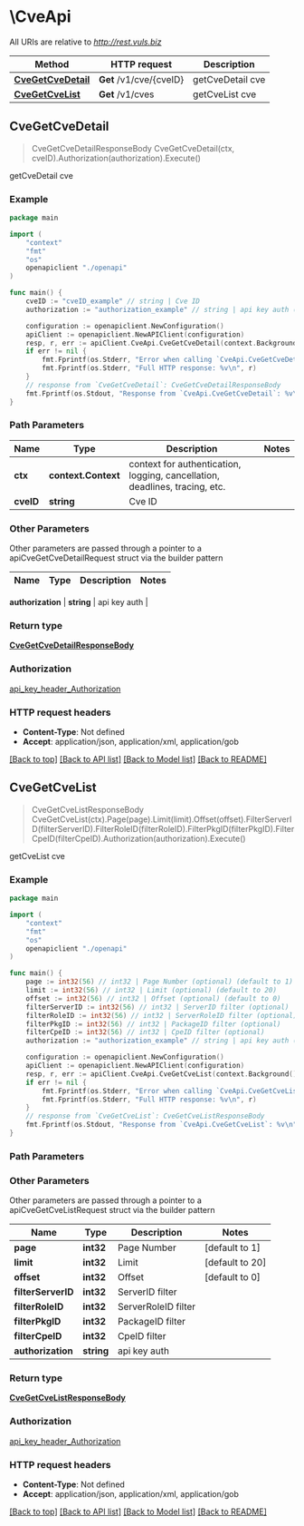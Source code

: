 # \CveApi

All URIs are relative to *http://rest.vuls.biz*

Method | HTTP request | Description
------------- | ------------- | -------------
[**CveGetCveDetail**](CveApi.md#CveGetCveDetail) | **Get** /v1/cve/{cveID} | getCveDetail cve
[**CveGetCveList**](CveApi.md#CveGetCveList) | **Get** /v1/cves | getCveList cve



## CveGetCveDetail

> CveGetCveDetailResponseBody CveGetCveDetail(ctx, cveID).Authorization(authorization).Execute()

getCveDetail cve



### Example

```go
package main

import (
    "context"
    "fmt"
    "os"
    openapiclient "./openapi"
)

func main() {
    cveID := "cveID_example" // string | Cve ID
    authorization := "authorization_example" // string | api key auth (optional)

    configuration := openapiclient.NewConfiguration()
    apiClient := openapiclient.NewAPIClient(configuration)
    resp, r, err := apiClient.CveApi.CveGetCveDetail(context.Background(), cveID).Authorization(authorization).Execute()
    if err != nil {
        fmt.Fprintf(os.Stderr, "Error when calling `CveApi.CveGetCveDetail``: %v\n", err)
        fmt.Fprintf(os.Stderr, "Full HTTP response: %v\n", r)
    }
    // response from `CveGetCveDetail`: CveGetCveDetailResponseBody
    fmt.Fprintf(os.Stdout, "Response from `CveApi.CveGetCveDetail`: %v\n", resp)
}
```

### Path Parameters


Name | Type | Description  | Notes
------------- | ------------- | ------------- | -------------
**ctx** | **context.Context** | context for authentication, logging, cancellation, deadlines, tracing, etc.
**cveID** | **string** | Cve ID | 

### Other Parameters

Other parameters are passed through a pointer to a apiCveGetCveDetailRequest struct via the builder pattern


Name | Type | Description  | Notes
------------- | ------------- | ------------- | -------------

 **authorization** | **string** | api key auth | 

### Return type

[**CveGetCveDetailResponseBody**](CveGetCveDetailResponseBody.md)

### Authorization

[api_key_header_Authorization](../README.md#api_key_header_Authorization)

### HTTP request headers

- **Content-Type**: Not defined
- **Accept**: application/json, application/xml, application/gob

[[Back to top]](#) [[Back to API list]](../README.md#documentation-for-api-endpoints)
[[Back to Model list]](../README.md#documentation-for-models)
[[Back to README]](../README.md)


## CveGetCveList

> CveGetCveListResponseBody CveGetCveList(ctx).Page(page).Limit(limit).Offset(offset).FilterServerID(filterServerID).FilterRoleID(filterRoleID).FilterPkgID(filterPkgID).FilterCpeID(filterCpeID).Authorization(authorization).Execute()

getCveList cve



### Example

```go
package main

import (
    "context"
    "fmt"
    "os"
    openapiclient "./openapi"
)

func main() {
    page := int32(56) // int32 | Page Number (optional) (default to 1)
    limit := int32(56) // int32 | Limit (optional) (default to 20)
    offset := int32(56) // int32 | Offset (optional) (default to 0)
    filterServerID := int32(56) // int32 | ServerID filter (optional)
    filterRoleID := int32(56) // int32 | ServerRoleID filter (optional)
    filterPkgID := int32(56) // int32 | PackageID filter (optional)
    filterCpeID := int32(56) // int32 | CpeID filter (optional)
    authorization := "authorization_example" // string | api key auth (optional)

    configuration := openapiclient.NewConfiguration()
    apiClient := openapiclient.NewAPIClient(configuration)
    resp, r, err := apiClient.CveApi.CveGetCveList(context.Background()).Page(page).Limit(limit).Offset(offset).FilterServerID(filterServerID).FilterRoleID(filterRoleID).FilterPkgID(filterPkgID).FilterCpeID(filterCpeID).Authorization(authorization).Execute()
    if err != nil {
        fmt.Fprintf(os.Stderr, "Error when calling `CveApi.CveGetCveList``: %v\n", err)
        fmt.Fprintf(os.Stderr, "Full HTTP response: %v\n", r)
    }
    // response from `CveGetCveList`: CveGetCveListResponseBody
    fmt.Fprintf(os.Stdout, "Response from `CveApi.CveGetCveList`: %v\n", resp)
}
```

### Path Parameters



### Other Parameters

Other parameters are passed through a pointer to a apiCveGetCveListRequest struct via the builder pattern


Name | Type | Description  | Notes
------------- | ------------- | ------------- | -------------
 **page** | **int32** | Page Number | [default to 1]
 **limit** | **int32** | Limit | [default to 20]
 **offset** | **int32** | Offset | [default to 0]
 **filterServerID** | **int32** | ServerID filter | 
 **filterRoleID** | **int32** | ServerRoleID filter | 
 **filterPkgID** | **int32** | PackageID filter | 
 **filterCpeID** | **int32** | CpeID filter | 
 **authorization** | **string** | api key auth | 

### Return type

[**CveGetCveListResponseBody**](CveGetCveListResponseBody.md)

### Authorization

[api_key_header_Authorization](../README.md#api_key_header_Authorization)

### HTTP request headers

- **Content-Type**: Not defined
- **Accept**: application/json, application/xml, application/gob

[[Back to top]](#) [[Back to API list]](../README.md#documentation-for-api-endpoints)
[[Back to Model list]](../README.md#documentation-for-models)
[[Back to README]](../README.md)

